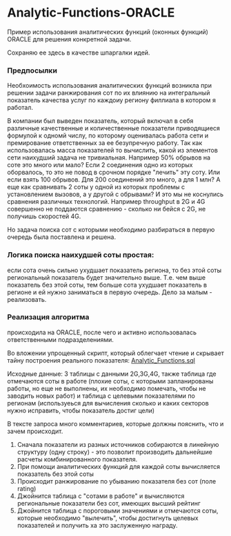 # Analytic-Functions-ORACLE
Пример использования аналитических функций (оконных функций) ORACLE для решения конкретной задачи.

Сохраняю ее здесь в качестве шпаргалки идей. 
### Предпосылки
Необхоимость использования аналитических функций возникла при решении задачи ранжирования сот по их влиянию на интегральный показатель качества услуг по каждоиу региону филлиала в котором я работал.

В компании был выведен показатель, который включал в себя различные качественные и количественные показатели приводящиеся формулой к одномй числу, по которому оценивалась работа сети и премирование ответственных за ее безупречную работу. Так как использовалась масса показателей то вычислить, какой из элементов сети наихудший задача не тривиальная. Например 50% обрывов на соте это много или мало? Если 2 соединения одно из которых оборвалось, то это не повод в срочном порядке "лечить" эту соту. Или если взять 100 обрывов. Для 200 соединений это много, а для 1 млн? А еще как сравнивать 2 соты у одной из которых проблемы с установлением вызовов, а у другой с обрывами? И это мы не коснулись сравнения различных технологий. Например throughput в 2G и 4G совершенно не поддаются сравнению - сколько ни бейся с 2G, не получишь скоростей 4G.

Но задача поиска сот с которыми необходимо разбираться в первую очередь была поставлена и решена. 
### Логика поиска наихудшей соты простая:
если сота очень сильно ухудшает показатель региона, то без этой соты региональный показатель будет значительно выше. Т.е. чем выше показатель без этой соты, тем больше сота ухудшает показатель в регионе и ей нужно заниматься в первую очередь. Дело за малым - реализовать.
### Реализация алгоритма 
происходила на ORACLE, после чего и активно использовалась ответственными подразделениями.

Во вложении упрощенный скрипт, который облегчает чтение и скрывает тайну построения реального показателя: [Analytic_Functions.sql](https://github.com/mikhail7311/Analytic-Functions-ORACLE-/blob/main/Analytic_Functions.sql)

Исходные данные: 3 таблицы с данными 2G,3G,4G, также таблица где отмечаются соты в работе (плохие соты, с которыми запланированы работы, но еще не выполнены, их необходимо помечать, чтобы не заводить новых работ) и таблица с целевыми показателями по регионам (используеься для вычисления сколько и каких секторов нужно исправить, чтобы показатель достиг цели)

В тексте запроса много комментариев, которые должны пояснить, что и зачем происходит.
1. Сначала показатели из разных источников собираются в линейную структуру (одну строку) - это позволит производить дальнейшие расчеты комбинированного показателя.
2. При помощи аналитических функций для каждой соты вычисляется показатель без этой соты
3. Происходит ранжирование по убыванию показателя без сот (поле rating)
4. Джойнится таблица с "сотами в работе" и вычисляются региональные показатели без сот, имеющих высший рейтинг
5. Джойнится таблица с пороговыми значениями и отмечаются соты, которые необходимо "вылечить", чтобы достигнуть целевых показателей и получить ха это заслуженную награду.  

